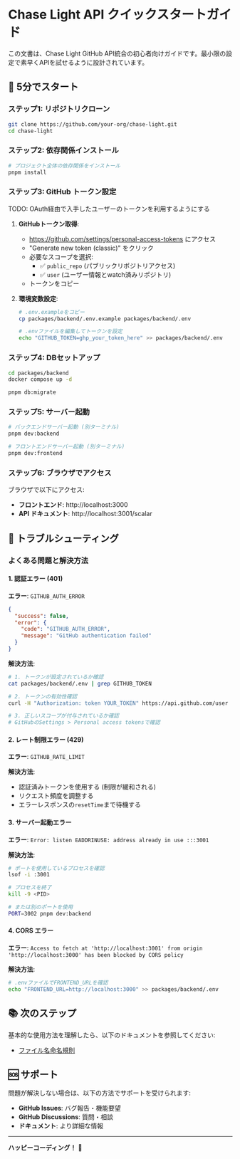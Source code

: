 # Chase Light API クイックスタートガイド

この文書は、Chase Light GitHub API統合の初心者向けガイドです。最小限の設定で素早くAPIを試せるように設計されています。

## 🚀 5分でスタート

### ステップ1: リポジトリクローン

```bash
git clone https://github.com/your-org/chase-light.git
cd chase-light
```

### ステップ2: 依存関係インストール

```bash
# プロジェクト全体の依存関係をインストール
pnpm install
```

### ステップ3: GitHub トークン設定

TODO: OAuth経由で入手したユーザーのトークンを利用するようにする

1. **GitHubトークン取得**:

   - https://github.com/settings/personal-access-tokens にアクセス
   - "Generate new token (classic)" をクリック
   - 必要なスコープを選択:
     - ✅ `public_repo` (パブリックリポジトリアクセス)
     - ✅ `user` (ユーザー情報とwatch済みリポジトリ)
   - トークンをコピー

2. **環境変数設定**:

   ```bash
   # .env.exampleをコピー
   cp packages/backend/.env.example packages/backend/.env

   # .envファイルを編集してトークンを設定
   echo "GITHUB_TOKEN=ghp_your_token_here" >> packages/backend/.env
   ```

### ステップ4: DBセットアップ

```bash
cd packages/backend
docker compose up -d

pnpm db:migrate
```

### ステップ5: サーバー起動

```bash
# バックエンドサーバー起動 (別ターミナル)
pnpm dev:backend

# フロントエンドサーバー起動 (別ターミナル)
pnpm dev:frontend
```

### ステップ6: ブラウザでアクセス

ブラウザで以下にアクセス:

- **フロントエンド**: http://localhost:3000
- **API ドキュメント**: http://localhost:3001/scalar

## 🔧 トラブルシューティング

### よくある問題と解決方法

#### 1. 認証エラー (401)

**エラー**: `GITHUB_AUTH_ERROR`

```json
{
  "success": false,
  "error": {
    "code": "GITHUB_AUTH_ERROR",
    "message": "GitHub authentication failed"
  }
}
```

**解決方法**:

```bash
# 1. トークンが設定されているか確認
cat packages/backend/.env | grep GITHUB_TOKEN

# 2. トークンの有効性確認
curl -H "Authorization: token YOUR_TOKEN" https://api.github.com/user

# 3. 正しいスコープが付与されているか確認
# GitHubのSettings > Personal access tokensで確認
```

#### 2. レート制限エラー (429)

**エラー**: `GITHUB_RATE_LIMIT`

**解決方法**:

- 認証済みトークンを使用する (制限が緩和される)
- リクエスト頻度を調整する
- エラーレスポンスの`resetTime`まで待機する

#### 3. サーバー起動エラー

**エラー**: `Error: listen EADDRINUSE: address already in use :::3001`

**解決方法**:

```bash
# ポートを使用しているプロセスを確認
lsof -i :3001

# プロセスを終了
kill -9 <PID>

# または別のポートを使用
PORT=3002 pnpm dev:backend
```

#### 4. CORS エラー

**エラー**: `Access to fetch at 'http://localhost:3001' from origin 'http://localhost:3000' has been blocked by CORS policy`

**解決方法**:

```bash
# .envファイルでFRONTEND_URLを確認
echo "FRONTEND_URL=http://localhost:3000" >> packages/backend/.env
```

## 📚 次のステップ

基本的な使用方法を理解したら、以下のドキュメントを参照してください:

- [ファイル名命名規則](/packages/backend/docs/file-naming-conventions.md)

## 🆘 サポート

問題が解決しない場合は、以下の方法でサポートを受けられます:

- **GitHub Issues**: バグ報告・機能要望
- **GitHub Discussions**: 質問・相談
- **ドキュメント**: より詳細な情報

---

**ハッピーコーディング！** 🎉
